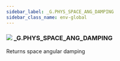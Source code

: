 ```yaml
---
sidebar_label: _G.PHYS_SPACE_ANG_DAMPING
sidebar_class_name: env-global
---
```


### ![](/img/wiki/global.png) **_G**.PHYS_SPACE_ANG_DAMPING
Returns space angular damping<br/>
